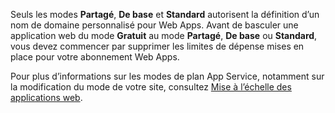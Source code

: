 Seuls les modes **Partagé**, **De base** et **Standard** autorisent la définition d’un nom de domaine personnalisé pour Web Apps. Avant de basculer une application web du mode **Gratuit** au mode **Partagé**, **De base** ou **Standard**, vous devez commencer par supprimer les limites de dépense mises en place pour votre abonnement Web Apps.

Pour plus d’informations sur les modes de plan App Service, notamment sur la modification du mode de votre site, consultez [Mise à l’échelle des applications web](../articles/app-service-web/web-sites-scale.md).

<!---HONumber=AcomDC_0211_2016-->